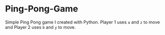 # Ping-Pong-Game
Simple Ping Pong game I created with Python. Player 1 uses `a` and `z` to move and Player 2 uses `b` and `y` to move.
